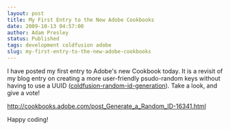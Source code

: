 ```yaml
---
layout: post
title: My First Entry to the New Adobe Cookbooks
date: 2009-10-13 04:57:00
author: Adam Presley
status: Published
tags: development coldfusion adobe
slug: my-first-entry-to-the-new-adobe-cookbooks
---
```


I have posted my first entry to Adobe's new Cookbook today. It is a
revisit of my blog entry on creating a more user-friendly psudo-random
keys without having to use a UUID ([coldfusion-random-id-generation](|filename|/coldfusion-random-id-generation.md)).
Take a look, and give a vote!   
  
<http://cookbooks.adobe.com/post_Generate_a_Random_ID-16341.html>  
  
Happy coding!
